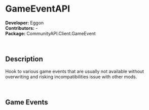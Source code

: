 # GameEventAPI
**Developer:** Eggon  
**Contributors:** -  
**Package:** CommunityAPI.Client.GameEvent

<br>

## Description
Hook to various game events that are usually not available without overwriting and risking incompatibilities issue with other mods.

<br>

## Game Events

